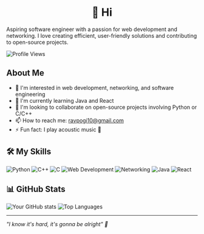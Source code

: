 <h1 align="center">👋 Hi</h1>

Aspiring software engineer with a passion for web development and networking. I love creating efficient, user-friendly solutions and contributing to open-source projects.

![Profile Views](https://komarev.com/ghpvc/?username=Ravsalt&color=0e75b6&style=flat)

## About Me
- 👀 I'm interested in web development, networking, and software engineering
- 🌱 I'm currently learning Java and React
- 💞️ I'm looking to collaborate on open-source projects involving Python or C/C++
- 📫 How to reach me: ravpogi10@gmail.com
- ⚡ Fun fact: I play acoustic music 🎸

## 🛠️ My Skills
![Python](https://img.shields.io/badge/-Python-3776AB?style=flat-square&logo=Python&logoColor=white)
![C++](https://img.shields.io/badge/-C++-00599C?style=flat-square&logo=c%2B%2B&logoColor=white)
![C](https://img.shields.io/badge/-C-A8B9CC?style=flat-square&logo=C&logoColor=white)
![Web Development](https://img.shields.io/badge/-Web%20Development-E34F26?style=flat-square&logo=html5&logoColor=white)
![Networking](https://img.shields.io/badge/-Networking-006699?style=flat-square&logo=cisco&logoColor=white)
![Java](https://img.shields.io/badge/-Java-007396?style=flat-square&logo=java&logoColor=white)
![React](https://img.shields.io/badge/-React-61DAFB?style=flat-square&logo=react&logoColor=black)

## 📊 GitHub Stats
![Your GitHub stats](https://github-readme-stats.vercel.app/api?username=Ravsalt&show_icons=true&theme=radical)
![Top Languages](https://github-readme-stats.vercel.app/api/top-langs/?username=Ravsalt&layout=compact&theme=radical)

---
*"I know it's hard, it's gonna be alright" 🌟*
